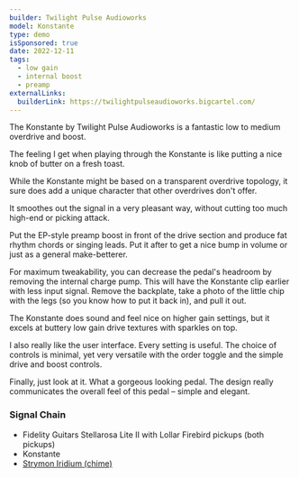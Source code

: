 ```yaml
---
builder: Twilight Pulse Audioworks
model: Konstante
type: demo
isSponsored: true
date: 2022-12-11
tags:
  - low gain
  - internal boost
  - preamp
externalLinks:
  builderLink: https://twilightpulseaudioworks.bigcartel.com/
---
```


The Konstante by Twilight Pulse Audioworks is a fantastic low to medium overdrive and boost.

The feeling I get when playing through the Konstante is like putting a nice knob of butter on a fresh toast.

While the Konstante might be based on a transparent overdrive topology, it sure does add a unique character that other overdrives don't offer.

It smoothes out the signal in a very pleasant way, without cutting too much high-end or picking attack.

Put the EP-style preamp boost in front of the drive section and produce fat rhythm chords or singing leads. Put it after to get a nice bump in volume or just as a general make-betterer.

For maximum tweakability, you can decrease the pedal's headroom by removing the internal charge pump. This will have the Konstante clip earlier with less input signal. Remove the backplate, take a photo of the little chip with the legs (so you know how to put it back in), and pull it out.

The Konstante does sound and feel nice on higher gain settings, but it excels at buttery low gain drive textures with sparkles on top.

I also really like the user interface. Every setting is useful. The choice of controls is minimal, yet very versatile with the order toggle and the simple drive and boost controls.

Finally, just look at it. What a gorgeous looking pedal. The design really communicates the overall feel of this pedal – simple and elegant.

### Signal Chain

- Fidelity Guitars Stellarosa Lite II with Lollar Firebird pickups (both pickups)
- Konstante
- [Strymon Iridium (chime)](/demos/strymon-iridium)
